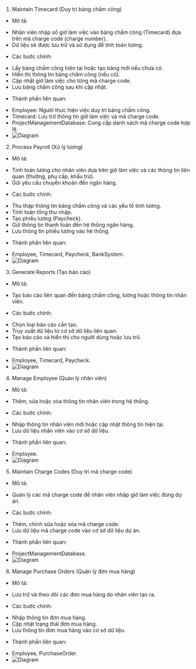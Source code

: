 1. Maintain Timecard (Duy trì bảng chấm công)
- Mô tả:
+ Nhân viên nhập số giờ làm việc vào bảng chấm công (Timecard) dựa trên mã charge code (charge number).
+ Dữ liệu sẽ được lưu trữ và sử dụng để tính toán lương.
- Các bước chính:
+ Lấy bảng chấm công hiện tại hoặc tạo bảng mới nếu chưa có.
+ Hiển thị thông tin bảng chấm công (nếu có).
+ Cập nhật giờ làm việc cho từng mã charge code.
+ Lưu bảng chấm công sau khi cập nhật.
- Thành phần liên quan:
+ Employee: Người thực hiện việc duy trì bảng chấm công.
+ Timecard: Lưu trữ thông tin giờ làm việc và mã charge code.
+ ProjectManagementDatabase: Cung cấp danh sách mã charge code hợp lệ.
+ ![Diagram](https://planttext.com/api/plantuml/png/T90x3i9034JxFOMLdWjGe1IaH49y3c1shMGX-v7N2U9i51o9Ax0f4eL8gIoDvur7_hu_PH9awLohK4jWg5nimuj8nInRRIDwWOjrf97DdtZaS2Sj1_HOaoClUnIyOIAbnX3Ox2OMjb1KNeZX6VW1JUWu5MhQPkTgu82UIDXIJw0Rv3gFO2ZpwypYTEOxzj1ZQyqYOzvXZboZGQ7LkdFh6NCp6OMCOQ5AycRuwmy00F__0m00)
  
2. Process Payroll (Xử lý lương)
- Mô tả:
+ Tính toán lương cho nhân viên dựa trên giờ làm việc và các thông tin liên quan (thưởng, phụ cấp, khấu trừ).
+ Gửi yêu cầu chuyển khoản đến ngân hàng.
- Các bước chính:
+ Thu thập thông tin bảng chấm công và các yếu tố tính lương.
+ Tính toán tổng thu nhập.
+ Tạo phiếu lương (Paycheck).
+ Gửi thông tin thanh toán đến hệ thống ngân hàng.
+ Lưu thông tin phiếu lương vào hệ thống.
- Thành phần liên quan:
+ Employee, Timecard, Paycheck, BankSystem.
+ ![Diagram](https://planttext.com/api/plantuml/png/N90z3i8m34RtdCBApWKOK0L2h9NA1KngYQZv8t6HUZO6ZiGLI56RjgoVdfy_-_DwLuanSc-DGCK-mja6umSY4NAibGxe6AxQaiBORi8Q1tKdrMt28xgk6HAJ5M9MmUvG3B07sVGtgnbuZbfabA8GcPxL8tr2etg3JC2UqO1sobkIeZ2PNxR-_EHQ23XOoeKYFNfABCMA-TjGHwyefNbagov7PF12ZkBO94p05bqx6tmks7HXbNkDZ_u2003__mC0)
  
3. Generate Reports (Tạo báo cáo)
- Mô tả:
+ Tạo báo cáo liên quan đến bảng chấm công, lương hoặc thông tin nhân viên.
- Các bước chính:
+ Chọn loại báo cáo cần tạo.
+ Truy xuất dữ liệu từ cơ sở dữ liệu liên quan.
+ Tạo báo cáo và hiển thị cho người dùng hoặc lưu trữ.
- Thành phần liên quan:
+ Employee, Timecard, Paycheck.
+ ![Diagram](https://planttext.com/api/plantuml/png/R91D2i8m48NtESNGlHTm8Ts8Mn4lC2G31lFdT2hqR5ru9AzWHHCIw_RDztWVyvmV_I38CdgdK4jasFlauaIaqX9RRHC6WRFrf95D4nvnqXVILwLo1pQxWi8MkXFTHXe4c59awLIvhJXXItS2oQ51mPOl6mj_e42CKl5veL79WhLAmecZSwLGc1N_LKev_2ZL_5-btu6UWdb_zmK00F__0m00)
  
4. Manage Employee (Quản lý nhân viên)
- Mô tả:
+ Thêm, sửa hoặc xóa thông tin nhân viên trong hệ thống.
- Các bước chính:
+ Nhập thông tin nhân viên mới hoặc cập nhật thông tin hiện tại.
+ Lưu dữ liệu nhân viên vào cơ sở dữ liệu.
- Thành phần liên quan:
+ Employee.
+ ![Diagram](https://planttext.com/api/plantuml/png/UhzxlqDnIM9HIMbk3bTYSab-aO9hRa5EVcLgAbS1K3WpERCWCQy4BkYIM9AOb5YSoiK54r7GjSEGLR1IK79CIL40cbPQa99OaggG2bETcPUMhyI5eG678S69PKXwWIObAd4vfEQbW5pB1G000F__0m00)
  
5. Maintain Charge Codes (Duy trì mã charge code)
- Mô tả:
+ Quản lý các mã charge code để nhân viên nhập giờ làm việc đúng dự án.
- Các bước chính:
+ Thêm, chỉnh sửa hoặc xóa mã charge code.
+ Lưu dữ liệu mã charge code vào cơ sở dữ liệu dự án.
- Thành phần liên quan:
+ ProjectManagementDatabase.
+ ![Diagram](https://planttext.com/api/plantuml/png/XD0n3i8m30NGFQUmkdC11bG4Z4Wi7C349WGrJfIu0sTZw95w1P81n59r_Vf--lBydlgYc7KCWq6hCSCff26-c4sgiRS-eIXSSdoorJCAEWuiUaJ56nOsvjk7pMwv1blezaHGVIQlO1-O7OEDnAKposThvZKHAlzpK0DS8N-Jgt28SlSvD49S6zEpKFl61m00__y30000)
  
6. Manage Purchase Orders (Quản lý đơn mua hàng)
- Mô tả:
+ Lưu trữ và theo dõi các đơn mua hàng do nhân viên tạo ra.
- Các bước chính:
+ Nhập thông tin đơn mua hàng.
+ Cập nhật trạng thái đơn mua hàng.
+ Lưu thông tin đơn mua hàng vào cơ sở dữ liệu.
- Thành phần liên quan:
+ Employee, PurchaseOrder.
+ ![Diagram](https://planttext.com/api/plantuml/png/UhzxlqDnIM9HIMbk3bTYSab-aO9hRa5EVcLgAbS1K3WpERCWCQz48Q2qA3aZiJZLloWbjSWbiIGn2SZXueAfLT2rmwv4mKf1oRaeDR4aLQ40Ag-G3rAWn8LTFJw3WXFBC8qXoWcX1IcOJb00Uhoaj9WSbuGK9IPdOpZ58JKl1HIEN000003__mC0)
